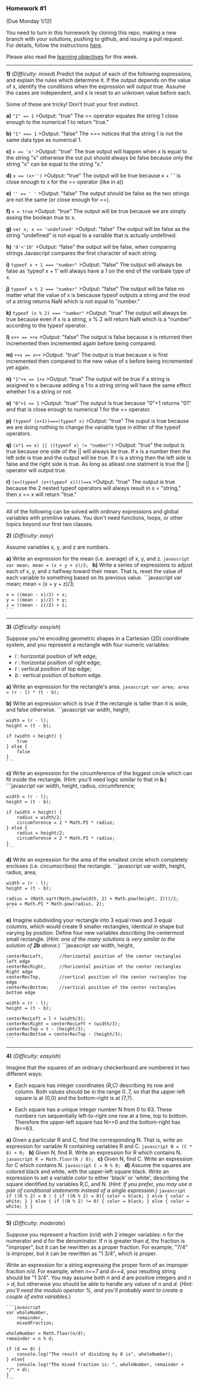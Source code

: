 
### Homework #1
(Due Monday 1/12)

You need to turn in this homework by cloning this repo, making a new branch with your solutions, pushing to github, and issuing a pull request.
For details, follow the instructions [here](http://portlandcodeschool.github.io/jse/2015/01/07/command-line-and-git-slides/#/14).

Please also read the [learning objectives](objectives.md) for this week.

---

**1)** (_Difficulty: mixed_)
Predict the output of each of the following expressions, and explain the rules which determine it.
If the output depends on the value of x, identify the conditions when the expression will output true.  Assume the cases are independent, and x is reset to an unknown value before each.

Some of these are tricky!  Don't trust your first instinct.  


**a)** `"1" == 1`
	>Output: "true" The == operator equates the string 1 close enough to the numerical 1 to return "true."

**b)** `"1" === 1`
	>Output: "false" The === notices that the string 1 is not the same data type as numerical 1.

**c)** `x == 'x'`
	>Output: "true" The true output will happen when x is equal to the string "x" otherwise the out put should always be false because only the string "x" can be equal to the string "x."

**d)** `x == (x+'')`
	>Output: "true" The output will be true because x + ' ' is close enough to x for the == operator (like in a))

**e)** `'' == ' '`
	>Output: "false" The output should be false as the two strings are not the same (or close enough for ==). 

**f)** `x = true`
	>Output: "true" The output will be true because we are simply assing the boolean true to x.

**g)** `var x; x == 'undefined'`
	>Output: "false" The output will be false as the string "undefined" is not equal to a variable that is actually undefined.

**h)** `'9'<'10'`
	>Output: "false" the output will be false, when comparing strings Javascript compares the first character of each string. 

**i)** `typeof x + 1 === "number"`
	>Output: "false" The output will always be false as 'typeof x + 1' will always have a 1 on the end of the varibale type of x. 

**j)** `typeof x % 2 === "number"`
	>Output: "false" The output will be false no matter what the value of x is bescause typeof outputs a string and the mod of a string returns NaN which is not equal to "number."

**k)** `typeof (x % 2) === "number"`
	>Output: "true" The output will always be true because even if x is a string, x % 2 will return NaN which is a "number" according to the typeof operator.

**l)** `x++ == ++x`
	>Output: "false" The output is false because x is returned then incremented then incremented again before being compared.

**m)** `++x == x++`
	>Output: "true" The output is true because x is first incremented then compared to the new value of x before being incremented yet again. 

**n)** `"1"+x == 1+x`
	>Output: "true" The output will be true if a string is assigned to x because adding a 1 to a string string will have the same effect whether 1 is a string or not. 

**o)** `"0"+1 == 1`
	>Output: "true" The output is true because "0"+1 returns "01" and that is close enough to numerical 1 for the == operator.

**p)** `(typeof (x+1))===(typeof x)`
	>Output: "true" The ouput is true because we are doing nothing to change the variable type in either of the typeof operators.

**q)** `(x*1 == x) || ((typeof x) != "number")`
	>Output: "true" the output is true because one side of the || will always be true. If x is a number then the left side is true and the output will be true. If x is a string then the left side is false and the right side is true. As long as atleast one statment is true the || operator will output true.

**r)** `(x=(typeof (x+(typeof x))))==x`
	>Output: "true" The output is true because the 2 nested typeof operators will always result in x = "string," then x == x will return "true."

---

All of the following can be solved with ordinary expressions and global variables with primitive values.  You don't need functions, loops, or other topics beyond our first two classes.

 **2)** (_Difficulty: easy_)

Assume variables x, y, and z are numbers.

**a)**
Write an expression for the mean (i.e. average) of x, y, and z.
	```javascript
	var mean;
	mean = (x + y + z)/3;
	```
**b)**
Write a series of expressions to adjust each of x, y, and z halfway toward their mean.
That is, reset the value of each variable to something based on its previous value.
	```javascript
	var mean;
	mean = (x + y + z)/3;

	x = ((mean - x)/2) + x;
	y = ((mean - y)/2) + y;
	z = ((mean - z)/2) + z;
	```

---

**3)** (_Difficulty: easyish_)

Suppose you're encoding geometric shapes in a Cartesian (2D) coordinate system, and you represent a rectangle with four numeric variables:

- _l_ : horizontal position of left edge;
- _r_ : horizontal position of right edge;
- _t_ : vertical position of top edge;
- _b_ : vertical position of bottom edge.

**a)**
Write an expression for the rectangle's area.
	```javascript
	var area;
	area = (r - l) * (t - b);
	```

**b)**
Write an expression which is true if the rectangle is taller than it is wide, and false otherwise.
	```javascript
	var width, 
		height;

	width = (r - l);
	height = (t - b);

	if (width < height) {
		true
	} else {
		false
	}
	```

**c)**
Write an expression for the circumference of the biggest circle which can fit inside the rectangle.  (Hint: you'll need logic similar to that in **b**.)
	```javascript
	var width, 
		height, 
		radius,
		circumference;

	width = (r - l);
	height = (t - b);

	if (width < height) {
		radius = width/2;
		circumference = 2 * Math.PI * radius;
	} else {
		radius = height/2;
		circumference = 2 * Math.PI * radius;
	}
	```

**d)**
Write an expression for the area of the smallest circle which completely encloses (i.e. circumscribes) the rectangle.
	```javascript
	var width, 
		height, 
		radius,
		area;

	width = (r - l);
	height = (t - b);

	radius = (Math.sqrt(Math.pow(width, 2) + Math.pow(height, 2)))/2;
	area = Math.PI * Math.pow(radius, 2);
	```

**e)**
Imagine subdividing your rectangle into 3 equal rows and 3 equal columns, which would create 9 smaller rectangles, identical in shape but varying by position.
Define four new variables describing the centermost small rectangle.
(_Hint: one of the many solutions is very similar to the solution of **2b** above._)
	```javascript
	var width, 
		height,
	
	centerRecLeft,		//horizontal position of the center rectangles left edge
	centerRecRight, 	//horizontal position of the center rectangles Right edge
	centerRecTop, 		//vertical position of the center rectangles top edge
	centerRecBottom;	//vertical position of the center rectangles bottom edge

	width = (r - l);
	height = (t - b);

	centerRecLeft = l + (width/3);
	centerRecRight = centerRecLeft + (width/3);
	centerRecTop = t - (height/3);
	centerRecBottom = centerRecTop - (height/3);
	```

---

**4)** (_Difficulty: easyish_)

Imagine that the squares of an ordinary checkerboard are numbered in two different ways:

* Each square has integer coordinates _(R,C)_ describing its row and column.  Both values should be in the range 0..7, so that the upper-left square is at (0,0) and the bottom-right is at (7,7).

* Each square has a unique integer number N from 0 to 63.  These numbers run sequentially left-to-right one row at a time, top to bottom.  Therefore the upper-left square has N==0 and the bottom-right has N==63.

**a)**  Given a particular R and C, find the corresponding N.  That is, write an expression for variable N containing variables R and C.
	```javascript
	N = (C * 8) + R;
	```
**b)**  Given N, find R.  Write an expression for R which contains N.
	```javascript
	R = Math.floor(N / 8);
	```
**c)**  Given N, find C.  Write an expression for C which contains N.
	```javascript
	C = N % 8;
	```
**d)**  Assume the squares are colored black and white, with the upper-left square black.
Write an expression to set a variable _color_ to either 'black' or 'white', describing the square identified by variables R,C, and N.
(_Hint: If you prefer, you may use a pair of conditional statements instead of a single expression._)
	```javascript
	if ((R % 2) = 0 ) {
		if ((N % 2) = 0){
			color = black;
		} else {
			color = white;
		}
	} else {
		if ((N % 2) != 0) {
			color = black;
		} else {
			color = white;
		}
	}
	```

---

**5)** (_Difficulty: moderate_)

Suppose you represent a fraction (_n/d_) with 2 integer variables: _n_ for the numerator and _d_ for the denominator.
If _n_ is greater than _d_, the fraction is "improper", but it can be rewritten as a proper fraction.  For example, "7/4" is improper, but it can be rewritten as "1 3/4", which is proper.

Write an expression for a string expressing the proper form of an improper fraction _n/d_.  For example, when _n==7_ and _d==4_, your resulting string should be "1 3/4".  You may assume both _n_ and _d_ are positive integers and _n_ > _d_, but otherwise you should be able to handle any values of _n_ and _d_.
(_Hint: you'll need the modulo operator _%_, and you'll probably want to create a couple of extra variables._)
	
	```javascript
	var wholeNumber,
		remainder,
		mixedFraction;

	wholeNumber = Math.floor(n/d);
	remainder = n % d;

	if (d == 0) {
		console.log("The result of dividing by 0 is", wholeNumber);
	} else{
		console.log("The mixed fraction is: ", wholeNumber, remainder + "/" + d);	
	}
	```

